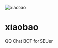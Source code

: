 ![xiaobao](https://socialify.git.ci/haoruilee/xiaobao/image?font=Rokkitt&logo=https%3A%2F%2Fs3.ax1x.com%2F2020%2F12%2F03%2FD72Nid.jpg&pattern=Circuit%20Board&theme=Light)
# xiaobao
QQ Chat BOT for SEUer
